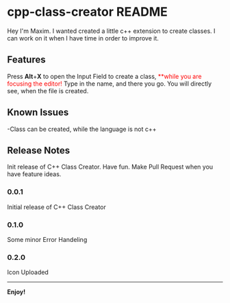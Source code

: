 # cpp-class-creator README

Hey I'm Maxim. I wanted created a little c++ extension to create classes. I can work on it when I have time in order to improve it.

## Features

Press **Alt**+**X** to open the Input Field to create a class, <span style="color:red">**while you are focusing the editor!</span>
Type in the name, and there you go. You will directly see, when the file is created.

## Known Issues

-Class can be created, while the language is not c++

## Release Notes

Init release of C++ Class Creator. Have fun. Make Pull Request when you have feature ideas.

### 0.0.1

Initial release of C++ Class Creator

### 0.1.0

Some minor Error Handeling

### 0.2.0

Icon Uploaded

----------------------------------------------------------------------------------------------------------

**Enjoy!**

